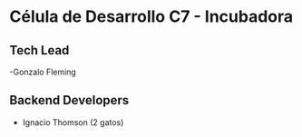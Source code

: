 # Célula de Desarrollo C7 - Incubadora

## Tech Lead

-Gonzalo Fleming

## Backend Developers

- Ignacio Thomson (2 gatos)
